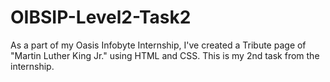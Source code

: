 # OIBSIP-Level2-Task2
As a part of my Oasis Infobyte Internship, I've created a Tribute page of "Martin Luther King Jr." using HTML and CSS. This is my 2nd task from the internship.
